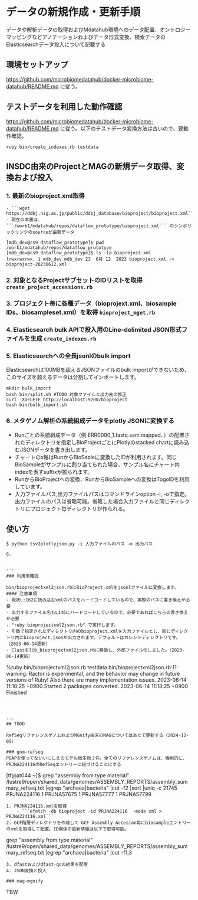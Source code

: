 # データの新規作成・更新手順

データや解析データの取得およびMdatahub環境へのデータ配置、オントロジーマッピングなどアノテーションおよびデータ形式変換、検索データのElasticsearchデータ投入について記載する

## 環境セットアップ 
https://github.com/microbiomedatahub/docker-microbiome-datahub/README.md に従う。

## テストデータを利用した動作確認
https://github.com/microbiomedatahub/docker-microbiome-datahub/README.md に従う。以下のテストデータ変換方法は古いので、要動作確認。

```
ruby bin/create_indexes.rb testdata
```

## INSDC由来のProjectとMAGの新規データ取得、変換および投入

### 1. 最新のbioproject.xml取得
    - ```wget https://ddbj.nig.ac.jp/public/ddbj_database/bioproject/bioproject.xml```
    - 現在の本番は、```/work1/mdatahub/repos/dataflow_prototype/bioproject.xml``` のシンボリックリンクのsourceが最新データ

```
[mdb_dev@cs9 dataflow_prototype]$ pwd
/work1/mdatahub/repos/dataflow_prototype
[mdb_dev@cs9 dataflow_prototype]$ ls -la bioproject.xml
lrwxrwxrwx. 1 mdb_dev mdb_dev 23  6月 12  2023 bioproject.xml -> bioproject-20230612.xml
```

### 2. 対象となるProjectサブセットのIDリストを取得 `create_project_accessions.rb `
### 3. プロジェクト毎に各種データ（bioprojext.xml、biosample IDs、biosampleset.xml）を取得 `bioproject_mget.rb`
### 4. Elasticsearch bulk APIで投入用のLine-delimited JSON形式ファイルを生成 `create_indexes.rb`
### 5. Elasticsearchへの全長jsonlのbulk import

Elasticsearchは100MBを超えるJSONファイルのbulk importができないため、このサイズを超えるデータは分割してインポートします。
```
mkdir bulk_import
bash bin/split.sh #TODO:対象ファイルと出力先の修正
curl -XDELETE http://localhost:9200/bioproject 
bash bin/bulk_import.sh
```

### 6. メタゲノム解析の系統組成データをplotly JSONに変換する
- Runごとの系統組成データ（例 ERR0000_1.fastq.sam.mapped..）の配置されたディレクトリを指定しBioProjectごとにPlotlyのstacked chartに読み込むJSONデータを書き出します。
- チャートのx軸はRunからBioSapleに変換したIDが利用されます。同じBioSampleがサンプルに割り当てられた場合、サンプル名にチャート内indexを表すsuffixが振られます。
- RunからBioProjectへの変換、RunからBioSampleへの変換はTogoIDを利用しています。
- 入力ファイルパス,出力ファイルパスはコマンドラインoption -i, -oで指定。出力ファイルのパスは省略可能。省略した場合入力ファイルと同じディレクトリにプロジェクト毎ディレクトリが作られる。

## 使い方

 ```
$ python tsv2plotlyjson.py -i 入力ファイルのパス -o 出力パス

6. 


---
### 利用未確認

bin/bioprojectxml2json.rbにBioProject.xmlをjsonlファイルに変換します。
#### 注意事項
- 現状L:162に読み込むxmlのパスをハードコードしているので、実際のパスに書き換えが必要
- 出力するファイル名もL146にハードコードしているので、必要であればこちらの書き換えが必要
- "ruby bioprojectxml2json.rb" で実行します。
- 引数で指定されたディレクトリ内のbioproject.xmlを入力ファイルとし、同じディレクトリ内にbioproject.jsonが出力されます。デフォルトはカレントディレクトリです。（2023-06-14更新）
- Classをlib_bioprojectxml2json.rbに移動し、外部ファイル化しました。（2023-06-14更新）

```
%ruby bin/bioprojectxml2json.rb testdata
bin/bioprojectxml2json.rb:11: warning: Ractor is experimental, and the behavior may change in future versions of Ruby! Also there are many implementation issues.
2023-06-14 11:18:25 +0900 Started
2 packages converted.
2023-06-14 11:18:25 +0900 Finished
```



---
## TODO

RefSeqリファレンスゲノムおよびMGnify由来のMAGについてはあとで更新する（2024-12-05）

### gnm-refseq
PGAPを使ってないいにしえのモデル微生物３件。全てのリファレンスゲノムは、強制的に、PRJNA224116のRefSeqエントリーに紐づけることにする
```
[tf@at044 ~]$ grep "assembly from type material" /lustre9/open/shared_data/genomes/ASSEMBLY_REPORTS/assembly_summary_refseq.txt |egrep "archaea|bacteria" |cut -f2 |sort |uniq -c
   21745 PRJNA224116
      1 PRJNA57675
      1 PRJNA57777
      1 PRJNA57799
```
1. PRJNA224116.xmlを取得
    - ```efetch -db bioproject -id PRJNA224116  -mode xml > PRJNA224116.xml```
2. GCF階層ディレクトリを作成して GCF Assembly Accesion毎にbiosampleエントリーのxmlを取得して配置。ID関係の最新情報は以下で取得可能。
```
grep "assembly from type material" /lustre9/open/shared_data/genomes/ASSEMBLY_REPORTS/assembly_summary_refseq.txt |egrep "archaea|bacteria" |cut -f1,3
```
3. dfastおよびdfast-qcの結果を配置
4. JSON変換と投入

### mag-mgnify
```
TBW
```

 ```
